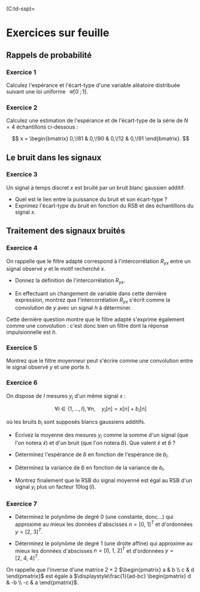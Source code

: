 (C:td-ssp)=
# Exercices sur feuille


## Rappels de probabilité

### Exercice 1

Calculez l'espérance et l'écart-type d'une variable aléatoire distribuée suivant une loi uniforme $\ \mathcal{U}[0\ ; 1]$.


### Exercice 2

Calculez une estimation de l'espérance et de l'écart-type de la série de $N=4$ échantillons ci-dessous :

$$
  x = \begin{bmatrix} 0,\!81 & 0,\!90 & 0,\!12 & 0,\!91 \end{bmatrix}.
$$


## Le bruit dans les signaux

### Exercice 3

Un signal à temps discret $x$ est bruité par un bruit blanc gaussien additif.
* Quel est le lien entre la puissance du bruit et son écart-type ?
* Exprimez l'écart-type du bruit en fonction du RSB et des échantillons du signal $x$.

<!-- Le calcul en TD du RSB est compliqué (notions de variances, espérance, covariance, indépendance...) -->


## Traitement des signaux bruités

### Exercice 4

On rappelle que le filtre adapté correspond à l'intercorrélation $R_{yx}$
entre un signal observé $y$ et le motif recherché $x$.

* Donnez la définition de l'intercorrélation $R_{yx}$.

* En effectuant un changement de variable dans cette dernière expression,
  montrez que l'intercorrélation $R_{yx}$ s'écrit comme la convolution de $y$ avec un signal $h$ à déterminer.

Cette dernière question montre que le filtre adapté s'exprime également comme une convolution :
c'est donc bien un filtre dont la réponse impulsionnelle est $h$.


### Exercice 5

Montrez que le filtre moyenneur peut s'écrire comme une convolution entre le signal observé $y$
et une porte $h$.


### Exercice 6

On dispose de $I$ mesures $y_i$ d'un même signal $x$ :

$$
\forall i\in\{1,\dots,I\}, \forall n, \quad y_i[n]=x[n]+b_i[n]
$$

où les bruits $b_i$ sont supposés blancs gaussiens additifs.

* Écrivez la moyenne des mesures $y_i$ comme la somme d'un signal (que l'on notera $\tilde{x}$)
  et d'un bruit (que l'on notera $\tilde{b}$).
  Que valent $\tilde{x}$ et $\tilde{b}$ ?
  
* Déterminez l'espérance de $\tilde{b}$ en fonction de l'espérance de $b_i$.
  
* Déterminez la variance de $\tilde{b}$ en fonction de la variance de $b_i$.

* Montrez finalement que le RSB du signal moyenné est égal au RSB d'un signal $y_i$ plus un facteur $10\log(I)$.


### Exercice 7

* Déterminez le polynôme de degré 0 (une constante, donc...) qui approxime au mieux
  les données d'abscisses $n=[0,\ 1]^T$ et d'ordonnées $y=[2,\ 3]^T$.

* Déterminez le polynôme de degré 1 (une droite affine) qui approxime au mieux
  les données d'abscisses $n=[0,\ 1,\ 2]^T$ et d'ordonnées $y=[2,\ 4,\ 4]^T$.

On rappelle que l'inverse d'une matrice $2\times2$ $\begin{pmatrix} a & b \\ c & d \end{pmatrix}$
est égale à $\displaystyle\frac{1}{ad-bc} \begin{pmatrix} d & -b \\ -c & a \end{pmatrix}$.